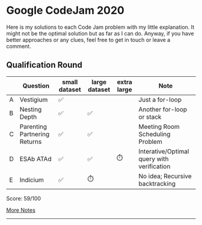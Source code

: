 # Google CodeJam 2020

Here is my solutions to each Code Jam problem with my little explanation. It might not be the optimal solution but as far as I can do. Anyway, if you have better approaches or any clues, feel free to get in touch or leave a comment.

## Qualification Round 

|     | Question                     | small dataset | large dataset | extra large | Note                    |
| --- | ---------------------------- | ------------- | ------------- | ----------- | -------------------------- |
| A   | Vestigium                    | ✅            |               |             | Just a for-loop                  |
| B   | Nesting Depth                | ✅            | ✅            |             | Another for-loop or stack              |
| C   | Parenting Partnering Returns | ✅            | ✅            |             | Meeting Room Scheduling Problem    |
| D   | ESAb ATAd                    | ✅            | ✅            | ⏱️           | Interative/Optimal query with verification |
| E   | Indicium                     | ✅            | ⏱️             |             | No idea; Recursive backtracking     |

Score: 59/100

[More Notes](./Qualification%20Round/readme.md)

---
